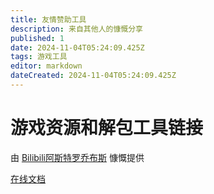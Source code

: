 ```yaml
---
title: 友情赞助工具
description: 来自其他人的慷慨分享
published: 1
date: 2024-11-04T05:24:09.425Z
tags: 游戏工具
editor: markdown
dateCreated: 2024-11-04T05:24:09.425Z
---
```


# 游戏资源和解包工具链接
由 [Bilibili阿斯特罗乔布斯](https://space.bilibili.com/210298091) 慷慨提供

[在线文档](https://wp.little-data.eu.org/cr2/%E8%AE%A1%E7%AE%97%E6%9C%BA%E6%96%87%E4%BB%B6%E5%B1%9E%E6%80%A7%E6%B1%87%E6%80%BB/%E6%B8%B8%E6%88%8F%E8%B5%84%E6%BA%90%E5%92%8C%E8%A7%A3%E5%8C%85%E5%B7%A5%E5%85%B7%E9%93%BE%E6%8E%A5.xlsx)